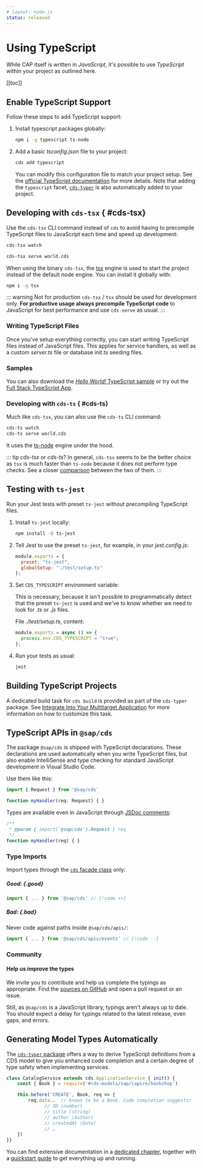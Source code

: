 ```yaml
---
# layout: node-js
status: released
---
```


# Using TypeScript

While CAP itself is written in _JavaScript_, it's possible to use _TypeScript_ within your project as outlined here.

[[toc]]


## Enable TypeScript Support

Follow these steps to add TypeScript support:

1. Install typescript packages globally:

    ```sh
    npm i -g typescript ts-node
    ```

2. Add a basic _tsconfig.json_ file to your project:

    ```sh
    cds add typescript
    ```

    You can modify this configuration file to match your project setup. See the [official TypeScript documentation](https://www.typescriptlang.org/docs/handbook/tsconfig-json.html) for more details.
    Note that adding the `typescript` facet, [`cds-typer`](../tools/cds-typer) is also automatically added to your project.



## Developing with `cds-tsx` <Since version="8.2.0" of="@sap/cds-dk" /> <Beta /> { #cds-tsx}

Use the `cds-tsx` CLI command instead of `cds` to avoid having to precompile TypeScript files to JavaScript each time and speed up development:

```sh
cds-tsx watch
```

```sh
cds-tsx serve world.cds
```

When using the binary `cds-tsx`, the [tsx](https://tsx.is/) engine is used to start the project instead of the default node engine.
You can install it globally with:
```sh
npm i -g tsx
```

::: warning Not for production
`cds-tsx` / `tsx` should be used for development only. **For productive usage always precompile TypeScript code** to JavaScript for best performance and use `cds-serve` as usual.
:::

### Writing TypeScript Files

Once you've setup everything correctly, you can start writing TypeScript files
instead of JavaScript files. This applies for service handlers, as well as a custom _server.ts_ file or database _init.ts_ seeding files.

### Samples

You can also download the [*Hello World!* TypeScript sample](https://github.com/SAP-samples/cloud-cap-samples/tree/master/hello) or try out the [Full Stack TypeScript App](https://github.com/SAP-samples/btp-full-stack-typescript-app).

### Developing with `cds-ts` { #cds-ts}

Much like `cds-tsx`, you can also use the `cds-ts` CLI command:

```sh
cds-ts watch
cds-ts serve world.cds
```

It uses the [ts-node](https://github.com/TypeStrong/ts-node) engine under the hood.

::: tip _cds-tsx_ or _cds-ts_?
In general, `cds-tsx` seems to be the better choice as `tsx` is much faster than `ts-node` because it does not perform type checks.
See a closer [comparison](https://tsx.is/faq#how-does-tsx-compare-to-ts-node) between the two of them.
:::

## Testing with `ts-jest`

Run your Jest tests with preset `ts-jest` without precompiling TypeScript files.

1. Install `ts-jest` locally:

    ```sh
    npm install -D ts-jest
    ```

2. Tell Jest to use the preset `ts-jest`, for example, in your _jest.config.js_:

    ```js
    module.exports = {
      preset: "ts-jest",
      globalSetup: "./test/setup.ts"
    };
    ```

3. Set `CDS_TYPESCRIPT` environment variable:

    This is necessary, because it isn't possible to programmatically detect that the preset `ts-jest` is used and we've to
    know whether we need to look for _.ts_ or _.js_ files.

    File _./test/setup.ts_, content:

    ```js
    module.exports = async () => {
      process.env.CDS_TYPESCRIPT = "true";
    };
    ```

4. Run your tests as usual:

    ```sh
    jest
    ```

## Building TypeScript Projects

A dedicated build task for `cds build` is provided as part of the `cds-typer` package. See [Integrate Into Your Multitarget Application](../tools/cds-typer#integrate-into-your-build-process) for more information on how to customize this task.

## TypeScript APIs in `@sap/cds`

The package `@sap/cds` is shipped with TypeScript declarations. These declarations are used automatically when you write TypeScript files, but also enable IntelliSense and type checking for standard JavaScript development in Visual Studio Code.

Use them like this:

```ts
import { Request } from '@sap/cds'

function myHandler(req: Request) { }
```

Types are available even in JavaScript through [JSDoc comments](https://jsdoc.app/):

```js
/**
 * @param { import('@sap/cds').Request } req
 */
function myHandler(req) { }
```

### Type Imports

Import types through the [`cds` facade class](../node.js/cds-facade) only:

##### **Good:** {.good}

```ts
import { ... } from '@sap/cds' // [!code ++]
```

##### **Bad:** {.bad}

Never code against paths inside `@sap/cds/apis/`:

```ts
import { ... } from '@sap/cds/apis/events' // [!code --]
```

### Community

#### Help us improve the types

We invite you to contribute and help us complete the typings as appropriate.  Find the [sources on GitHub](https://github.com/cap-js/cds-types) and open a pull request or an issue.

Still, as `@sap/cds` is a JavaScript library, typings aren't always up to date. You should expect a delay for typings related to the latest release, even gaps, and errors.



## Generating Model Types Automatically

The [`cds-typer` package](https://www.npmjs.com/package/@cap-js/cds-typer) offers a way to derive TypeScript definitions from a CDS model to give you enhanced code completion and a certain degree of type safety when implementing services.

```js
class CatalogService extends cds.ApplicationService { init() {
    const { Book } = require('#cds-models/sap/capire/bookshop')

    this.before('CREATE', Book, req => {
        req.data.…  // known to be a Book. Code completion suggests:
              // ID (number)
              // title (string)
              // author (Author)
              // createdAt (Date)
              // …
    })
}}
```

You can find extensive documentation in a [dedicated chapter](../tools/cds-typer), together with a [quickstart guide](../tools/cds-typer#cds-typer-vscode) to get everything up and running.
